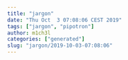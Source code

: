 ```yaml
---
title: "jargon"
date: "Thu Oct  3 07:08:06 CEST 2019"
tags: ["jargon", "pipotron"]
author: m1ch3l
categories: ["generated"]
slug: "jargon/2019-10-03-07:08:06"
---
```




